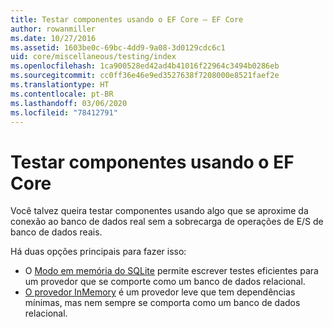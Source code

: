 ```yaml
---
title: Testar componentes usando o EF Core – EF Core
author: rowanmiller
ms.date: 10/27/2016
ms.assetid: 1603be0c-69bc-4dd9-9a08-3d0129cdc6c1
uid: core/miscellaneous/testing/index
ms.openlocfilehash: 1ca900528ed42ad4b41016f22964c3494b0286eb
ms.sourcegitcommit: cc0ff36e46e9ed3527638f7208000e8521faef2e
ms.translationtype: HT
ms.contentlocale: pt-BR
ms.lasthandoff: 03/06/2020
ms.locfileid: "78412791"
---
```

# <a name="testing-components-using-ef-core"></a>Testar componentes usando o EF Core

Você talvez queira testar componentes usando algo que se aproxime da conexão ao banco de dados real sem a sobrecarga de operações de E/S de banco de dados reais.

Há duas opções principais para fazer isso:

* O [Modo em memória do SQLite](sqlite.md) permite escrever testes eficientes para um provedor que se comporte como um banco de dados relacional.
* [O provedor InMemory](in-memory.md) é um provedor leve que tem dependências mínimas, mas nem sempre se comporta como um banco de dados relacional.
